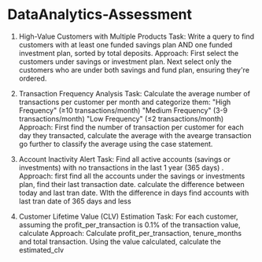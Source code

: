 # DataAnalytics-Assessment
1. High-Value Customers with Multiple Products
Task: Write a query to find customers with at least one funded savings plan AND one funded investment plan, sorted by total deposits.
Approach: First select the customers under savings or investment plan. Next select only the customers who are under both savings and fund plan, ensuring they're ordered.

 2. Transaction Frequency Analysis
Task: Calculate the average number of transactions per customer per month and categorize them:
"High Frequency" (≥10 transactions/month)
"Medium Frequency" (3-9 transactions/month)
"Low Frequency" (≤2 transactions/month)
Approach: First find the number of transaction per customer for each day they transacted, calculate the average with the avearge transaction go further to classify the average using the case statement.

3. Account Inactivity Alert
Task: Find all active accounts (savings or investments) with no transactions in the last 1 year (365 days) .
Approach: first find all the accounts under the savings or investments plan, find their last transaction date. calculate the difference between today and last tran date. WIth the difference in days find accounts with last tran date of 365 days and less

4. Customer Lifetime Value (CLV) Estimation
Task: For each customer, assuming the profit_per_transaction is 0.1% of the transaction value, calculate
Approach: Calculate profit_per_transaction, tenure_months and total transaction. Using the value calculated, calculate the estimated_clv

